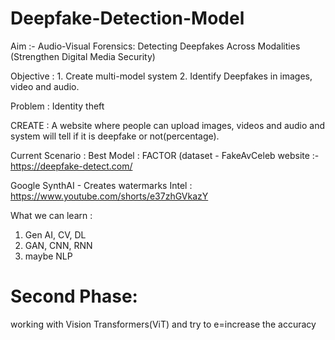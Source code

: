 # Deepfake-Detection-Model
Aim :- Audio-Visual Forensics: Detecting Deepfakes Across Modalities
	(Strengthen Digital Media Security)

Objective : 1.  Create multi-model system 
	    2. Identify Deepfakes in images, video and audio.

Problem : Identity theft

CREATE : A website where people can upload images, videos and audio and system
	 will tell if it is deepfake or not(percentage).

Current Scenario :
Best Model : FACTOR (dataset - FakeAvCeleb
website :- https://deepfake-detect.com/

Google SynthAI - Creates watermarks 
Intel : https://www.youtube.com/shorts/e37zhGVkazY

What we can learn : 
1. Gen AI, CV, DL
2. GAN, CNN, RNN
3. maybe NLP


# Second Phase:
 working with Vision Transformers(ViT) and try to e=increase the accuracy
